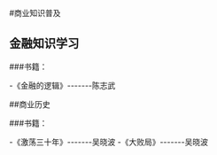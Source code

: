 #商业知识普及

## 金融知识学习

 ###书籍：

 -《金融的逻辑》-------陈志武


##商业历史

 ###书籍：
 
-《激荡三十年》-------吴晓波
-《大败局》-------吴晓波

